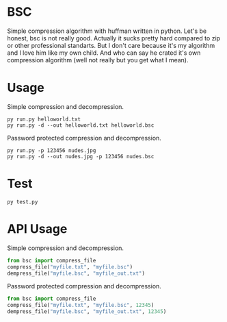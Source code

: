# BSC
Simple compression algorithm with huffman written in python. Let's be honest, bsc is not really good. Actually it sucks pretty hard compared to zip or other professional standarts. But I don't care because it's my algorithm and I love him like my own child. And who can say he crated it's own compression algorithm (well not really but you get what I mean).

# Usage
Simple compression and decompression.
```commandline
py run.py helloworld.txt
py run.py -d --out helloworld.txt helloworld.bsc
```
Password protected compression and decompression.
```commandline
py run.py -p 123456 nudes.jpg
py run.py -d --out nudes.jpg -p 123456 nudes.bsc
```

# Test
```commandline
py test.py 
```

# API Usage
Simple compression and decompression.
```python
from bsc import compress_file
compress_file("myfile.txt", "myfile.bsc")
dempress_file("myfile.bsc", "myfile_out.txt")
```
Password protected compression and decompression.
```python
from bsc import compress_file
compress_file("myfile.txt", "myfile.bsc", 12345)
dempress_file("myfile.bsc", "myfile_out.txt", 12345)
```

